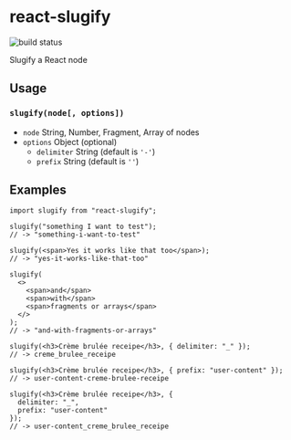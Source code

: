 # react-slugify

![build status](https://img.shields.io/circleci/project/github/martpie/react-slugify/master.svg?style=flat-square)

Slugify a React node

## Usage

### `slugify(node[, options])`

- `node` String, Number, Fragment, Array of nodes
- `options` Object (optional)
  - `delimiter` String (default is `'-'`)
  - `prefix` String (default is `''`)

## Examples

```tsx
import slugify from "react-slugify";

slugify("something I want to test");
// -> "something-i-want-to-test"

slugify(<span>Yes it works like that too</span>);
// -> "yes-it-works-like-that-too"

slugify(
  <>
    <span>and</span>
    <span>with</span>
    <span>fragments or arrays</span>
  </>
);
// -> "and-with-fragments-or-arrays"

slugify(<h3>Crème brulée receipe</h3>, { delimiter: "_" });
// -> creme_brulee_receipe

slugify(<h3>Crème brulée receipe</h3>, { prefix: "user-content" });
// -> user-content-creme-brulee-receipe

slugify(<h3>Crème brulée receipe</h3>, {
  delimiter: "_",
  prefix: "user-content"
});
// -> user-content_creme_brulee_receipe
```
